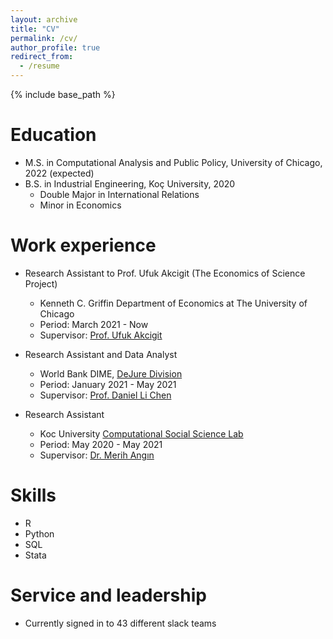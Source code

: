 ```yaml
---
layout: archive
title: "CV"
permalink: /cv/
author_profile: true
redirect_from:
  - /resume
---
```


{% include base_path %}

Education
======
* M.S. in Computational Analysis and Public Policy, University of Chicago, 2022 (expected)
* B.S. in Industrial Engineering, Koç University, 2020
  * Double Major in International Relations
  * Minor in Economics



Work experience
======
* Research Assistant to Prof. Ufuk Akcigit (The Economics of Science Project)
  * Kenneth C. Griffin Department of Economics at The University of Chicago
  * Period: March 2021 - Now
  * Supervisor: [Prof. Ufuk Akcigit](http://www.ufukakcigit.com/)
 
* Research Assistant and Data Analyst
  * World Bank DIME, [DeJure Division](https://www.worldbank.org/en/research/dime/brief/dime-governance-program)
  * Period: January 2021 - May 2021
  * Supervisor: [Prof. Daniel Li Chen](http://users.nber.org/~dlchen/)

* Research Assistant
  * Koc University [Computational Social Science Lab](https://ma-cssl.com/about-us-1)
  * Period: May 2020 - May 2021
  * Supervisor: [Dr. Merih Angın](https://merihangin.com/about)
  
Skills
======
* R
* Python
* SQL
* Stata

Service and leadership
======
* Currently signed in to 43 different slack teams
